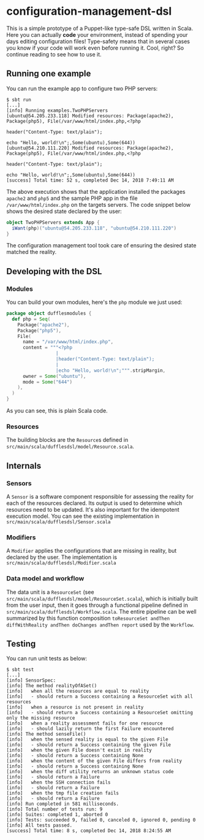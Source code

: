 # configuration-management-dsl
This is a simple prototype of a Puppet-like type-safe DSL written in Scala. Here you can actually **code** your environment, instead of spending your days editing configuration files! Type-safety means that in several cases you know if your code will work even before running it. Cool, right? So continue reading to see how to use it.


## Running one example
You can run the example app to configure two PHP servers:

```
$ sbt run
[...]
[info] Running examples.TwoPHPServers
[ubuntu@54.205.233.118] Modified resources: Package(apache2), Package(php5), File(/var/www/html/index.php,<?php

header("Content-Type: text/plain");

echo "Hello, world!\n";,Some(ubuntu),Some(644))
[ubuntu@54.210.111.220] Modified resources: Package(apache2), Package(php5), File(/var/www/html/index.php,<?php

header("Content-Type: text/plain");

echo "Hello, world!\n";,Some(ubuntu),Some(644))
[success] Total time: 52 s, completed Dec 14, 2018 7:49:11 AM
```

The above execution shows that the application installed the packages `apache2` and `php5` and the sample PHP app in the file `/var/www/html/index.php` on the targets servers. The code snippet below shows the desired state declared by the user:

```scala
object TwoPHPServers extends App {
  iWant(php)("ubuntu@54.205.233.118", "ubuntu@54.210.111.220")
}
```

The configuration management tool took care of ensuring the desired state matched the reality.


## Developing with the DSL

### Modules

You can build your own modules, here's the `php` module we just used:

```scala
package object dufflesmodules {
  def php = Seq(
    Package("apache2"),
    Package("php5"),
    File(
      name = "/var/www/html/index.php",
      content = """<?php
                  |
                  |header("Content-Type: text/plain");
                  |
                  |echo "Hello, world!\n";""".stripMargin,
      owner = Some("ubuntu"),
      mode = Some("644")
    ),
  )
}
```

As you can see, this is plain Scala code.

### Resources

The building blocks are the `Resource`s defined in `src/main/scala/dufflesdsl/model/Resource.scala`.


## Internals

### Sensors

A `Sensor` is a software component responsible for assessing the reality for each of the resources declared. Its output is used to determine which resources need to be updated. It's also important for the idempotent execution model. You can see the existing implementation in `src/main/scala/dufflesdsl/Sensor.scala`

### Modifiers

A `Modifier` applies the configurations that are missing in reality, but declared by the user. The implementation is `src/main/scala/dufflesdsl/Modifier.scala`

### Data model and workflow

The data unit is a `ResourceSet` (see `src/main/scala/dufflesdsl/model/ResourceSet.scala`), which is initially built from the user input, then it goes through a functional pipeline defined in `src/main/scala/dufflesdsl/Workflow.scala`. The entire pipeline can be well summarized by this function composition `toResourceSet andThen diffWithReality andThen doChanges andThen report` used by the `Workflow`.

## Testing

You can run unit tests as below:

```
$ sbt test
[...]
[info] SensorSpec:
[info] The method realityOfASet()
[info]   when all the resources are equal to reality
[info]   - should return a Success containing a ResourceSet with all resources
[info]   when a resource is not present in reality
[info]   - should return a Success containing a ResourceSet omitting only the missing resource
[info]   when a reality assessment fails for one resource
[info]   - should lazily return the first Failure encountered
[info] The method senseFile()
[info]   when the sensed reality is equal to the given File
[info]   - should return a Success containing the given File
[info]   when the given File doesn't exist in reality
[info]   - should return a Success containing None
[info]   when the content of the given File differs from reality
[info]   - should return a Success containing None
[info]   when the diff utility returns an unknown status code
[info]   - should return a Failure
[info]   when the SSH connection fails
[info]   - should return a Failure
[info]   when the tmp file creation fails
[info]   - should return a Failure
[info] Run completed in 581 milliseconds.
[info] Total number of tests run: 9
[info] Suites: completed 1, aborted 0
[info] Tests: succeeded 9, failed 0, canceled 0, ignored 0, pending 0
[info] All tests passed.
[success] Total time: 8 s, completed Dec 14, 2018 8:24:55 AM
```
